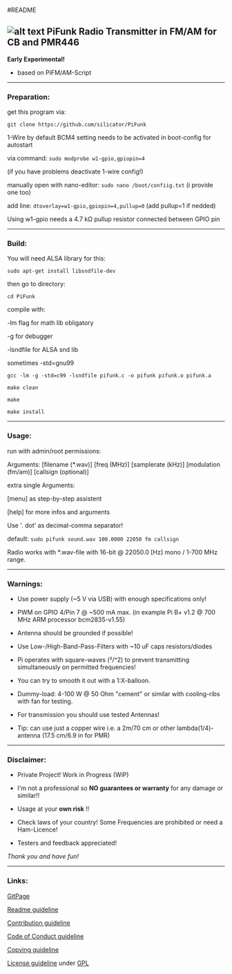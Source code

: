 #README

##  ![alt text](https://raw.githubusercontent.com/silicator/PiFunk/master/docs/favicon.ico "Logo PiFunk") PiFunk Radio Transmitter in FM/AM for CB and PMR446 

**Early Experimental!**

- based on PiFM/AM-Script
___

### Preparation:

get this program via: 

`git clone https://github.com/silicator/PiFunk`

1-Wire by default BCM4 setting needs to be activated in boot-config for autostart

via command: `sudo modprobe w1-gpio,gpiopin=4`

(if you have problems deactivate 1-wire config!)

manually open with nano-editor: `sudo nano /boot/confiig.txt` (i provide one too)

add line: `dtoverlay=w1-gpio,gpiopin=4,pullup=0` (add pullup=1 if nedded)

Using w1-gpio needs a 4.7 kΩ pullup resistor connected between GPIO pin 
___

### Build:

You will need ALSA library for this:

`sudo apt-get install libsndfile-dev`

then go to directory:

`cd PiFunk`

compile with:

-lm flag for math lib obligatory

-g for debugger

-lsndfile for ALSA snd lib

sometimes -std=gnu99 

`gcc -lm -g -std=c99 -lsndfile pifunk.c -o pifunk pifunk.o pifunk.a`

`make clean`

`make`

`make install`
___

### Usage:

run with admin/root permissions:

Arguments: [filename (*.wav)] [freq (MHz)] [samplerate (kHz)] [modulation (fm/am)] [callsign (optional)] 

extra single Arguments:

[menu] as step-by-step assistent

[help] for more infos and arguments

Use '. dot' as decimal-comma separator! 

default: `sudo pifunk sound.wav 100.0000 22050 fm callsign`

Radio works with *.wav-file with 16-bit @ 22050.0 [Hz] mono / 1-700 MHz range.
___

### Warnings:

- Use power supply (~5 V via USB) with enough specifications only! 

- PWM on GPIO 4/Pin 7 @ ~500 mA max. (in example Pi B+ v1.2 @ 700 MHz ARM processor bcm2835-v1.55)

- Antenna should be grounded if possible!

- Use Low-/High-Band-Pass-Filters with ~10 uF caps  resistors/diodes 

- Pi operates with square-waves (²/^2) to prevent transmitting simultaneously on permitted frequencies!

- You can try to smooth it out with a 1:X-balloon.

- Dummy-load: 4-100 W @ 50 Ohm "cement" or similar with cooling-ribs with fan for testing.

- For transmission you should use tested Antennas! 

- Tip: can use just a copper wire i.e. a 2m/70 cm or other lambda(1/4)-antenna (17.5 cm/6.9 in for PMR)
___

### Disclaimer:

- Private Project! Work in Progress (WiP)

- I'm not a professional so **NO guarantees or warranty** for any damage or similar!!

- Usage at your **own risk** !!

- Check laws of your country! Some Frequencies are prohibited or need a Ham-Licence!

- Testers and feedback appreciated!

*Thank you and have fun!*
___

### Links:

[GitPage](https://silicator.github.io/PiFunk/)

[Readme guideline](README.md)

[Contribution guideline](docs/CONTRIBUTING.md)

[Code of Conduct guideline](docs/CODE_OF_CONDUCT.md)

[Copying guideline](docs/COPYING.md)

[License guideline](docs/LICENSE.md) under [GPL](gpl)
